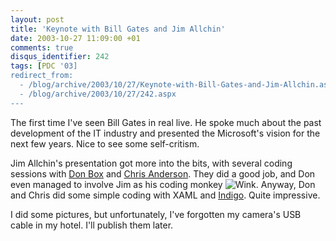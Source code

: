```yaml
---
layout: post
title: 'Keynote with Bill Gates and Jim Allchin'
date: 2003-10-27 11:09:00 +01
comments: true
disqus_identifier: 242
tags: [PDC '03]
redirect_from:
  - /blog/archive/2003/10/27/Keynote-with-Bill-Gates-and-Jim-Allchin.aspx
  - /blog/archive/2003/10/27/242.aspx
---
```


The first time I've seen Bill Gates in real live. He spoke much about the past development of the IT industry and presented the Microsoft's vision for the next few years. Nice to see some self-critism.

Jim Allchin's presentation got more into the bits, with several coding sessions with [Don Box](http://www.gotdotnet.com/team/dbox/) and [Chris Anderson](http://www.simplegeek.com/). They did a good job, and Don even managed to involve Jim as his coding monkey ![Wink](/files/archive/smiley_wink.gif). Anyway, Don and Chris did some simple coding with XAML and [Indigo](http://www.gotdotnet.com/team/dbox/default.aspx?key=2003-10-27T06:59:40Z). Quite impressive.

I did some pictures, but unfortunately, I've forgotten my camera's USB cable in my hotel. I'll publish them later.

